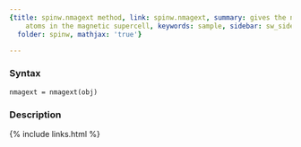```yaml
---
{title: spinw.nmagext method, link: spinw.nmagext, summary: gives the number of magnetic
    atoms in the magnetic supercell, keywords: sample, sidebar: sw_sidebar, permalink: spinw_nmagext.html,
  folder: spinw, mathjax: 'true'}

---
```


### Syntax

`nmagext = nmagext(obj)`

### Description



{% include links.html %}
